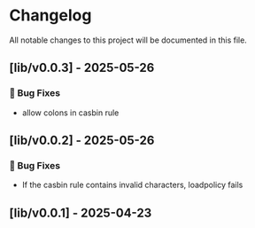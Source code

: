 # Changelog

All notable changes to this project will be documented in this file.

## [lib/v0.0.3] - 2025-05-26

### 🐛 Bug Fixes

- allow colons in casbin rule

## [lib/v0.0.2] - 2025-05-26

### 🐛 Bug Fixes

- If the casbin rule contains invalid characters, loadpolicy fails

## [lib/v0.0.1] - 2025-04-23

<!-- generated by git-cliff -->
